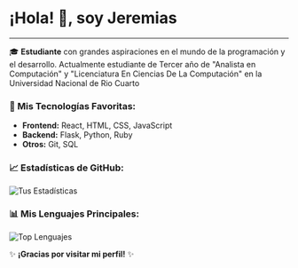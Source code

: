 # ¡Hola! 👋, soy Jeremias

---

🎓 **Estudiante** con grandes aspiraciones en el mundo de la programación y el desarrollo. 
Actualmente estudiante de Tercer año de "Analista en Computación" y "Licenciatura En Ciencias De La Computación" en la Universidad Nacional de Rio Cuarto

### 🚀 Mis Tecnologías Favoritas:
- **Frontend:** React, HTML, CSS, JavaScript
- **Backend:** Flask, Python, Ruby
- **Otros:** Git, SQL


### 📈 Estadísticas de GitHub:                                                                                                                      
![Tus Estadísticas](https://github-readme-stats.vercel.app/api?username=jeremiasavaro&show_icons=true&theme=radical)    


### 📊 Mis Lenguajes Principales:
![Top Lenguajes](https://github-readme-stats.vercel.app/api/top-langs/?username=jeremiasavaro&layout=compact&theme=radical)


✨ **¡Gracias por visitar mi perfil!** ✨
